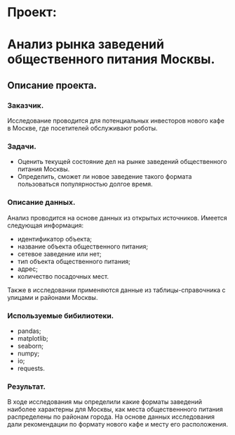 # Проект:
# Анализ рынка заведений общественного питания Москвы.
## Описание проекта.
### Заказчик.
Исследование проводится для потенциальных инвесторов нового кафе в Москве, где посетителей обслуживают роботы.
### Задачи.
- Оценить текущей состояние дел на рынке заведений общественного питания Москвы.
- Определить, сможет ли новое заведение такого формата пользоваться популярностью долгое время.
### Описание данных.
Анализ проводится на основе данных из открытых источников.
Имеется следующая информация:
- идентификатор объекта;
- название объекта общественного питания;
- сетевое заведение или нет;
- тип объекта общественного питания;
- адрес;
- количество посадочных мест.

Также в исследовании применяются данные из таблицы-справочника с улицами и районами Москвы.

### Используемые бибилиотеки.
- pandas;
- matplotlib;
- seaborn;
- numpy;
- io;
- requests.
### Результат.
В ходе исследования мы определили какие форматы заведений наиболее характерны для Москвы, как места общественнного питания распределены по районам города. На основе данных исследования дали рекомендации по формату нового кафе и месту его расположения.
